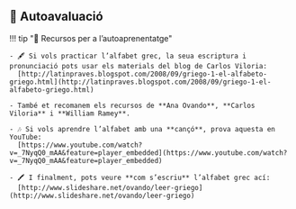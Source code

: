 ## 🧪 Autoavaluació

!!! tip "🔁 Recursos per a l’autoaprenentatge"

    - 🖋️ Si vols practicar l’alfabet grec, la seua escriptura i pronunciació pots usar els materials del blog de Carlos Viloria:  
      [http://latinpraves.blogspot.com/2008/09/griego-1-el-alfabeto-griego.html](http://latinpraves.blogspot.com/2008/09/griego-1-el-alfabeto-griego.html)

    - També et recomanem els recursos de **Ana Ovando**, **Carlos Viloria** i **William Ramey**.

    - 🎶 Si vols aprendre l’alfabet amb una **cançó**, prova aquesta en YouTube:  
      [https://www.youtube.com/watch?v=_7NyqQ0_mAA&feature=player_embedded](https://www.youtube.com/watch?v=_7NyqQ0_mAA&feature=player_embedded)

    - 🖍️ I finalment, pots veure **com s’escriu** l’alfabet grec ací:  
      [http://www.slideshare.net/ovando/leer-griego](http://www.slideshare.net/ovando/leer-griego)